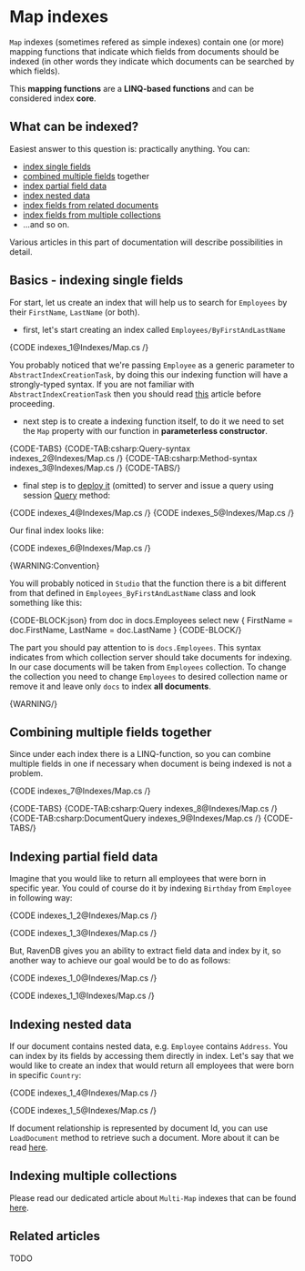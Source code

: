 ﻿# Map indexes

`Map` indexes (sometimes refered as simple indexes) contain one (or more) mapping functions that indicate which fields from documents should be indexed (in other words they indicate which documents can be searched by which fields). 

This **mapping functions** are a **LINQ-based functions** and can be considered index **core**.

## What can be indexed?

Easiest answer to this question is: practically anything. You can:

- [index single fields](../indexes/map-indexes#basics---indexing-single-fields)
- [combined multiple fields](../indexes/map-indexes#combining-multiple-fields-together) together
- [index partial field data](../indexes/map-indexes#indexing-partial-field-data)
- [index nested data](../indexes/map-indexes#indexing-nested-data)
- [index fields from related documents]()
- [index fields from multiple collections](../indexes/multi-map-indexes)
- ...and so on. 

Various articles in this part of documentation will describe possibilities in detail.

## Basics - indexing single fields

For start, let us create an index that will help us to search for `Employees` by their `FirstName`, `LastName` (or both).

- first, let's start creating an index called `Employees/ByFirstAndLastName`

{CODE indexes_1@Indexes/Map.cs /}

You probably noticed that we're passing `Employee` as a generic parameter to `AbstractIndexCreationTask`, by doing this our indexing function will have a strongly-typed syntax. If you are not familiar with `AbstractIndexCreationTask` then you should read [this](../indexes/creating-and-deploying) article before proceeding.

- next step is to create a indexing function itself, to do it we need to set the `Map` property with our function in **parameterless constructor**.

{CODE-TABS}
{CODE-TAB:csharp:Query-syntax indexes_2@Indexes/Map.cs /}
{CODE-TAB:csharp:Method-syntax indexes_3@Indexes/Map.cs /}
{CODE-TABS/}

- final step is to [deploy it](../indexes/creating-and-deploying) (omitted) to server and issue a query using session [Query](../client-api/session/querying/how-to-query) method:

{CODE indexes_4@Indexes/Map.cs /}
{CODE indexes_5@Indexes/Map.cs /}

Our final index looks like:

{CODE indexes_6@Indexes/Map.cs /}

{WARNING:Convention}

You will probably noticed in `Studio` that the function there is a bit different from that defined in `Employees_ByFirstAndLastName` class and look something like this:

{CODE-BLOCK:json}
from doc in docs.Employees
select new
{
	FirstName = doc.FirstName,
	LastName = doc.LastName
}
{CODE-BLOCK/}

The part you should pay attention to is `docs.Employees`. This syntax indicates from which collection server should take documents for indexing. In our case documents will be taken from `Employees` collection. To change the collection you need to change `Employees` to desired collection name or remove it and leave only `docs` to index **all documents**.

{WARNING/}

## Combining multiple fields together

Since under each index there is a LINQ-function, so you can combine multiple fields in one if necessary when document is being indexed is not a problem.

{CODE indexes_7@Indexes/Map.cs /}

{CODE-TABS}
{CODE-TAB:csharp:Query indexes_8@Indexes/Map.cs /}
{CODE-TAB:csharp:DocumentQuery indexes_9@Indexes/Map.cs /}
{CODE-TABS/}

## Indexing partial field data

Imagine that you would like to return all employees that were born in specific year. You could of course do it by indexing `Birthday` from `Employee` in following way:

{CODE indexes_1_2@Indexes/Map.cs /}

{CODE indexes_1_3@Indexes/Map.cs /}

But, RavenDB gives you an ability to extract field data and index by it, so another way to achieve our goal would be to do as follows:

{CODE indexes_1_0@Indexes/Map.cs /}

{CODE indexes_1_1@Indexes/Map.cs /}

## Indexing nested data

If our document contains nested data, e.g. `Employee` contains `Address`. You can index by its fields by accessing them directly in index. Let's say that we would like to create an index that would return all employees that were born in specific `Country`:

{CODE indexes_1_4@Indexes/Map.cs /}

{CODE indexes_1_5@Indexes/Map.cs /}

If document relationship is represented by document Id, you can use `LoadDocument` method to retrieve such a document. More about it can be read [here]().

## Indexing multiple collections

Please read our dedicated article about `Multi-Map` indexes that can be found [here](../indexes/multi-map-indexes).

## Related articles

TODO